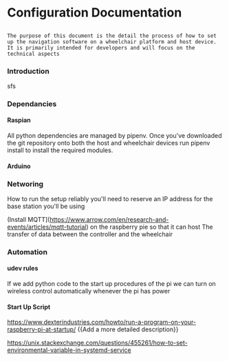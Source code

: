 # Configuration Documentation
## 

`The purpose of this document is the detail the process of how to set up the navigation software on a wheelchair platform and host device. It is primarily intended for developers and will focus on the technical aspects`

### Introduction
sfs
### Dependancies

#### Raspian
All python dependencies are managed by pipenv. Once you've downloaded the git repository onto both the host and wheelchair devices run pipenv install to install the required modules.

#### Arduino


### Networing

How to run the setup reliably you'll need to reserve an IP address for the base station you'll be using

 (Install MQTT](<https://www.arrow.com/en/research-and-events/articles/mqtt-tutorial>) on the raspberry pie so that it can host The transfer of data between the controller and the wheelchair

### Automation

#### udev rules

If we add python code to the start up procedures of the pi we can turn on wireless control automatically whenever the pi has power

#### Start Up Script
https://www.dexterindustries.com/howto/run-a-program-on-your-raspberry-pi-at-startup/
{{Add a more detailed description}}


https://unix.stackexchange.com/questions/455261/how-to-set-environmental-variable-in-systemd-service

